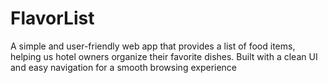# FlavorList
A simple and user-friendly web app that provides a list of food items, helping us hotel owners organize their favorite dishes. Built with a clean UI and easy navigation for a smooth browsing experience

